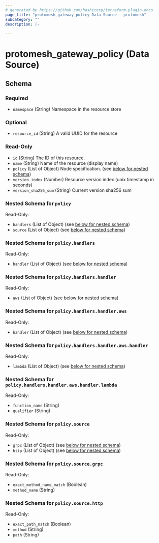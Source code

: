 ```yaml
---
# generated by https://github.com/hashicorp/terraform-plugin-docs
page_title: "protomesh_gateway_policy Data Source - protomesh"
subcategory: ""
description: |-
  
---
```


# protomesh_gateway_policy (Data Source)





<!-- schema generated by tfplugindocs -->
## Schema

### Required

- `namespace` (String) Namespace in the resource store

### Optional

- `resource_id` (String) A valid UUID for the resource

### Read-Only

- `id` (String) The ID of this resource.
- `name` (String) Name of the resource (display name)
- `policy` (List of Object) Node specification. (see [below for nested schema](#nestedatt--policy))
- `version_index` (Number) Resource version index (unix timestamp in seconds)
- `version_sha256_sum` (String) Current version sha256 sum

<a id="nestedatt--policy"></a>
### Nested Schema for `policy`

Read-Only:

- `handlers` (List of Object) (see [below for nested schema](#nestedobjatt--policy--handlers))
- `source` (List of Object) (see [below for nested schema](#nestedobjatt--policy--source))

<a id="nestedobjatt--policy--handlers"></a>
### Nested Schema for `policy.handlers`

Read-Only:

- `handler` (List of Object) (see [below for nested schema](#nestedobjatt--policy--handlers--handler))

<a id="nestedobjatt--policy--handlers--handler"></a>
### Nested Schema for `policy.handlers.handler`

Read-Only:

- `aws` (List of Object) (see [below for nested schema](#nestedobjatt--policy--handlers--handler--aws))

<a id="nestedobjatt--policy--handlers--handler--aws"></a>
### Nested Schema for `policy.handlers.handler.aws`

Read-Only:

- `handler` (List of Object) (see [below for nested schema](#nestedobjatt--policy--handlers--handler--aws--handler))

<a id="nestedobjatt--policy--handlers--handler--aws--handler"></a>
### Nested Schema for `policy.handlers.handler.aws.handler`

Read-Only:

- `lambda` (List of Object) (see [below for nested schema](#nestedobjatt--policy--handlers--handler--aws--handler--lambda))

<a id="nestedobjatt--policy--handlers--handler--aws--handler--lambda"></a>
### Nested Schema for `policy.handlers.handler.aws.handler.lambda`

Read-Only:

- `function_name` (String)
- `qualifier` (String)






<a id="nestedobjatt--policy--source"></a>
### Nested Schema for `policy.source`

Read-Only:

- `grpc` (List of Object) (see [below for nested schema](#nestedobjatt--policy--source--grpc))
- `http` (List of Object) (see [below for nested schema](#nestedobjatt--policy--source--http))

<a id="nestedobjatt--policy--source--grpc"></a>
### Nested Schema for `policy.source.grpc`

Read-Only:

- `exact_method_name_match` (Boolean)
- `method_name` (String)


<a id="nestedobjatt--policy--source--http"></a>
### Nested Schema for `policy.source.http`

Read-Only:

- `exact_path_match` (Boolean)
- `method` (String)
- `path` (String)


